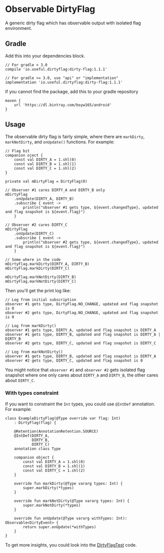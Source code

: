 Observable DirtyFlag
===

A generic dirty flag which has observable output with isolated flag environment.

Gradle
---

Add this into your dependencies block.

```
// For gradle < 3.0
compile 'io.useful.dirtyflag:dirty-flag:1.1.1'

// For gradle >= 3.0, use "api" or "implementation"
implementation 'io.useful.dirtyflag:dirty-flag:1.1.1'
```

If you cannot find the package, add this to your gradle repository

```
maven {
    url 'https://dl.bintray.com/boyw165/android'
}
```

Usage
---

The observable dirty flag is fairly simple, where there are `markDirty`, `markNotDirty`, and `onUpdate()` functions. For example:

```
// Flag bit
companion oject {
    const val DIRTY_A = 1.shl(0)
    const val DIRTY_B = 1.shl(1)
    const val DIRTY_C = 1.shl(2)
}
```

```
private val mDirtyFlag = DirtyFlag(0)

// Observer #1 cares DIRTY_A and DIRTY_B only
mDirtyFlag
    .onUpdate(DIRTY_A, DIRTY_B)
    .subscribe { event ->
        println("observer #1 gets type, ${event.changedType}, updated and flag snapshot is ${event.flag}")
	}

// Observer #2 cares DIRTY_C
mDirtyFlag
    .onUpdate(DIRTY_C)
    .subscribe { event ->
        println("observer #2 gets type, ${event.changedType}, updated and flag snapshot is ${event.flag}")
	}	

// Some where in the code
mDirtyFlag.markDirty(DIRTY_A, DIRTY_B)
mDirtyFlag.markDirty(DIRTY_C)

mDirtyFlag.markNotDirty(DIRTY_B)
mDirtyFlag.markNotDirty(DIRTY_C)
```

Then you'll get the print log like:

```
// Log from initial subscription
observer #1 gets type, DirtyFlag.NO_CHANGE, updated and flag snapshot is 0
observer #2 gets type, DirtyFlag.NO_CHANGE, updated and flag snapshot is 0

// Log from markDirty()
observer #1 gets type, DIRTY_A, updated and flag snapshot is DIRTY_A
observer #1 gets type, DIRTY_B, updated and flag snapshot is DIRTY_A | DIRTY_B
observer #2 gets type, DIRTY_C, updated and flag snapshot is DIRTY_C

// Log from markNotDirty()
observer #1 gets type, DIRTY_B, updated and flag snapshot is DIRTY_A
observer #2 gets type, DIRTY_C, updated and flag snapshot is 0
```

You might notice that `observer #1` and `observer #2` gets isolated flag snapshot where one only cares about `DIRTY_A` and `DIRTY_B`, the other cares about `DIRTY_C`.

### With types constraint

If you want to constraint the `Int` types, you could use `@IntDef` annotation. For example:

```
class ExampleDirtyFlag(@Type override var flag: Int)
    : DirtyFlag(flag) {

    @Retention(AnnotationRetention.SOURCE)
    @IntDef(DIRTY_A,
            DIRTY_B,
            DIRTY_C)
    annotation class Type

    companion object {
        const val DIRTY_A = 1.shl(0)
        const val DIRTY_B = 1.shl(1)
        const val DIRTY_C = 1.shl(2)
    }

    override fun markDirty(@Type vararg types: Int) {
        super.markDirty(*types)
    }

    override fun markNotDirty(@Type vararg types: Int) {
        super.markNotDirty(*types)
    }

    override fun onUpdate(@Type vararg withTypes: Int): Observable<DirtyEvent> {
        return super.onUpdate(*withTypes)
    }
}
```

To get more insights, you could look into the [DirtyFlagTest](dirtyflag/src/test/java/io/useful/dirtyflag/DirtyFlagTest.kt) code.
